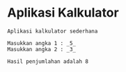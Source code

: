 # Aplikasi Kalkulator

```
Aplikasi kalkulator sederhana

Masukkan angka 1 : _5_
Masukkan angka 2 : _3_

Hasil penjumlahan adalah 8
```
